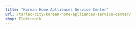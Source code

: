 ```yaml
---
title: "Korean Home Aplliences Service Center"
url: /tarlac-city/korean-home-aplliences-service-center/
shop: Elektronik
---
```

